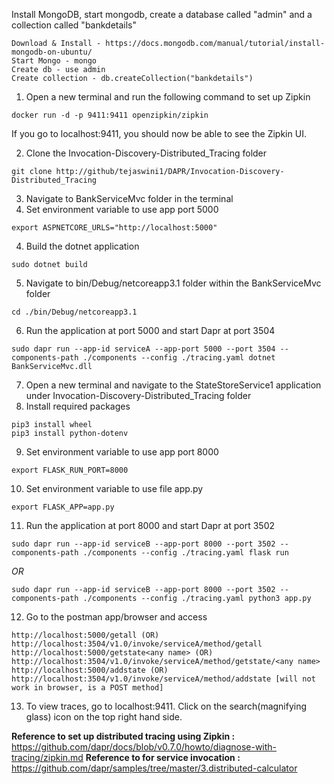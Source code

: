 Install MongoDB, start mongodb, create a database called "admin" and a collection called "bankdetails"
```
Download & Install - https://docs.mongodb.com/manual/tutorial/install-mongodb-on-ubuntu/
Start Mongo - mongo
Create db - use admin
Create collection - db.createCollection("bankdetails")
```
1. Open a new terminal and run the following command to set up Zipkin
```
docker run -d -p 9411:9411 openzipkin/zipkin
```
If you go to localhost:9411, you should now be able to see the Zipkin UI.

2. Clone the Invocation-Discovery-Distributed_Tracing folder
``` 
git clone http://github/tejaswini1/DAPR/Invocation-Discovery-Distributed_Tracing
```
3. Navigate to BankServiceMvc folder in the terminal
4. Set environment variable to use app port 5000
```
export ASPNETCORE_URLS="http://localhost:5000"
```
4. Build the dotnet application
```
sudo dotnet build
```
5. Navigate to bin/Debug/netcoreapp3.1 folder within the BankServiceMvc folder
```
cd ./bin/Debug/netcoreapp3.1
```
6. Run the application at port 5000 and start Dapr at port 3504
```
sudo dapr run --app-id serviceA --app-port 5000 --port 3504 --components-path ./components --config ./tracing.yaml dotnet BankServiceMvc.dll
```
7. Open a new terminal and navigate to the StateStoreService1 application under Invocation-Discovery-Distributed_Tracing folder
8. Install required packages 
```
pip3 install wheel
pip3 install python-dotenv
```
9. Set environment variable to use app port 8000 
```
export FLASK_RUN_PORT=8000
```
10. Set environment variable to use file app.py
```
export FLASK_APP=app.py
```
11. Run the application at port 8000 and start Dapr at port 3502
```
sudo dapr run --app-id serviceB --app-port 8000 --port 3502 --components-path ./components --config ./tracing.yaml flask run
```
*OR*
```
sudo dapr run --app-id serviceB --app-port 8000 --port 3502 --components-path ./components --config ./tracing.yaml python3 app.py
```
12. Go to the postman app/browser and access 
```
http://localhost:5000/getall (OR) http://localhost:3504/v1.0/invoke/serviceA/method/getall
http://localhost:5000/getstate<any name> (OR) http://localhost:3504/v1.0/invoke/serviceA/method/getstate/<any name>
http://localhost:5000/addstate (OR) http://localhost:3504/v1.0/invoke/serviceA/method/addstate [will not work in browser, is a POST method]
```
13. To view traces, go to localhost:9411. Click on the search(magnifying glass) icon on the top right hand side.

**Reference to set up distributed tracing using Zipkin :** https://github.com/dapr/docs/blob/v0.7.0/howto/diagnose-with-tracing/zipkin.md
**Reference to for service invocation :** https://github.com/dapr/samples/tree/master/3.distributed-calculator

